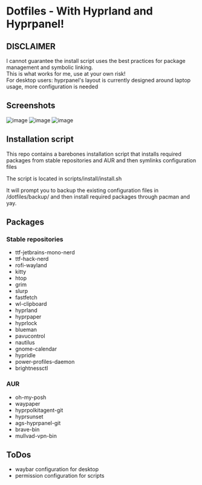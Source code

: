 # Dotfiles - With Hyprland and Hyprpanel!
## DISCLAIMER
I cannot guarantee the install script uses the best practices for package management and symbolic linking.  
This is what works for me, use at your own risk!  
For desktop users: hyprpanel's layout is currently designed around laptop usage, more configuration is needed
## Screenshots
![image](https://github.com/user-attachments/assets/3742ef6b-cec7-430d-bc19-924fc4e8aaed)
![image](https://github.com/user-attachments/assets/cfe52a39-3f11-4cd2-8ed8-0cbfb0541025)
![image](https://github.com/user-attachments/assets/a05a973a-2dac-49f4-a766-b1336aebfbaa)


## Installation script
This repo contains a barebones installation script that installs required packages from stable repositories and AUR and then symlinks configuration files  
  
The script is located in scripts/install/install.sh  

It will prompt you to backup the existing configuration files in /dotfiles/backup/ and then install required packages through pacman and yay.  

## Packages
### Stable repositories
- ttf-jetbrains-mono-nerd
- ttf-hack-nerd
- rofi-wayland
- kitty
- htop
- grim
- slurp
- fastfetch
- wl-clipboard
- hyprland
- hyprpaper
- hyprlock
- blueman
- pavucontrol
- nautilus
- gnome-calendar
- hypridle
- power-profiles-daemon
- brightnessctl

### AUR
- oh-my-posh
- waypaper
- hyprpolkitagent-git
- hyprsunset
- ags-hyprpanel-git
- brave-bin
- mullvad-vpn-bin

## ToDos
- waybar configuration for desktop
- permission configuration for scripts
